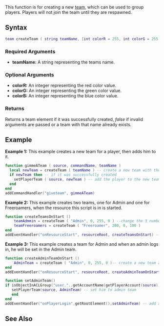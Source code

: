 This function is for creating a new [team](/docs/team.md "wikilink"), which can be used to group players. Players will not join the team until they are respawned.

Syntax
------

``` lua
team createTeam ( string teamName, [int colorR = 255, int colorG = 255, int colorB = 255] )
```

### Required Arguments

-   **teamName:** A string representing the teams name.

### Optional Arguments

-   **colorR:** An integer representing the red color value.
-   **colorG:** An integer representing the green color value.
-   **colorB:** An integer representing the blue color value.

### Returns

Returns a team element if it was successfully created, *false* if invalid arguments are passed or a team with that name already exists.

Example
-------

**Example 1:** This example creates a new team for a player, then adds him to it.

``` lua
function gimmeATeam ( source, commandName, teamName )
  local newTeam = createTeam ( teamName ) -- create a new team with the specified name
  if newTeam then -- if it was successfully created
    setPlayerTeam ( source, newTeam ) -- add the player to the new team
  end
end
addCommandHandler("giveteam", gimmeATeam)
```

**Example 2:** This example creates two teams, one for Admin and one for Freeroamers, when the resource this script is in is started.

``` lua
function createTeamsOnStart ()
    teamAdmmin = createTeam ( "Admin", 0, 255, 0 ) --change the 3 numbers(0,255,0), the first number is ColourR, the second is ColourG, and the last one is ColourB
    teamFreeroamers = createTeam ( "Freeroamer", 200, 0, 100 )
end
addEventHandler("onResourceStart", resourceRoot, createTeamsOnStart) --we attach the function to this resource's root element
```

**Example 3:** This example creates a team for Admin and when an admin logs in, he will be set in the Admin team.

``` lua
function createAdminTeamOnStart ()
    AdminTeam = createTeam ( "Admin", 0, 255, 0 )-- create a new team and name it 'Admin'
end
addEventHandler("onResourceStart", resourceRoot, createAdminTeamOnStart) -- add an event handler

function setAdminTeam()
if isObjectInACLGroup("user."..getAccountName(getPlayerAccount(source)), aclGetGroup("Admin")) then -- if he is admin
   setPlayerTeam(source, AdminTeam) -- set him to admin team
   end
end
addEventHandler("onPlayerLogin",getRootElement(),setAdminTeam) -- add an event handler
```

See Also
--------
